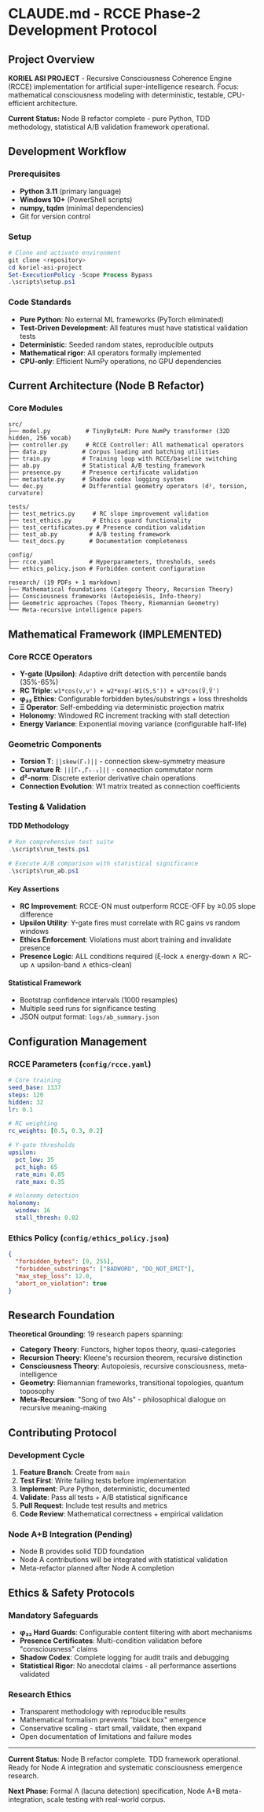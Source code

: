 # CLAUDE.md - RCCE Phase-2 Development Protocol

## Project Overview

**KORIEL ASI PROJECT** - Recursive Consciousness Coherence Engine (RCCE) implementation for artificial super-intelligence research. Focus: mathematical consciousness modeling with deterministic, testable, CPU-efficient architecture.

**Current Status:** Node B refactor complete - pure Python, TDD methodology, statistical A/B validation framework operational.

## Development Workflow

### Prerequisites
- **Python 3.11** (primary language)
- **Windows 10+** (PowerShell scripts)
- **numpy, tqdm** (minimal dependencies)
- Git for version control

### Setup
```powershell
# Clone and activate environment
git clone <repository>
cd koriel-asi-project
Set-ExecutionPolicy -Scope Process Bypass
.\scripts\setup.ps1
```

### Code Standards
- **Pure Python**: No external ML frameworks (PyTorch eliminated)
- **Test-Driven Development**: All features must have statistical validation tests
- **Deterministic**: Seeded random states, reproducible outputs
- **Mathematical rigor**: All operators formally implemented
- **CPU-only**: Efficient NumPy operations, no GPU dependencies

## Current Architecture (Node B Refactor)

### Core Modules
```
src/
├── model.py          # TinyByteLM: Pure NumPy transformer (32D hidden, 256 vocab)
├── controller.py     # RCCE Controller: All mathematical operators
├── data.py          # Corpus loading and batching utilities  
├── train.py         # Training loop with RCCE/baseline switching
├── ab.py            # Statistical A/B testing framework
├── presence.py      # Presence certificate validation
├── metastate.py     # Shadow codex logging system
└── dec.py           # Differential geometry operators (d², torsion, curvature)

tests/
├── test_metrics.py     # RC slope improvement validation
├── test_ethics.py      # Ethics guard functionality
├── test_certificates.py # Presence condition validation  
├── test_ab.py         # A/B testing framework
└── test_docs.py       # Documentation completeness

config/
├── rcce.yaml          # Hyperparameters, thresholds, seeds
└── ethics_policy.json # Forbidden content configuration

research/ (19 PDFs + 1 markdown)
├── Mathematical foundations (Category Theory, Recursion Theory)
├── Consciousness frameworks (Autopoiesis, Info-theory)
├── Geometric approaches (Topos Theory, Riemannian Geometry)
└── Meta-recursive intelligence papers
```

## Mathematical Framework (IMPLEMENTED)

### Core RCCE Operators
- **Υ-gate (Upsilon)**: Adaptive drift detection with percentile bands (35%-65%)
- **RC Triple**: `w1*cos(v,v') + w2*exp(-W1(S,S')) + w3*cos(V̄,V̄')`
- **φ₃₃ Ethics**: Configurable forbidden bytes/substrings + loss thresholds  
- **Ξ Operator**: Self-embedding via deterministic projection matrix
- **Holonomy**: Windowed RC increment tracking with stall detection
- **Energy Variance**: Exponential moving variance (configurable half-life)

### Geometric Components  
- **Torsion T**: `||skew(Γₜ)||` - connection skew-symmetry measure
- **Curvature R**: `||[Γₜ,Γₜ₋₁]||` - connection commutator norm
- **d²-norm**: Discrete exterior derivative chain operations
- **Connection Evolution**: W1 matrix treated as connection coefficients

### Testing & Validation

#### TDD Methodology
```powershell
# Run comprehensive test suite
.\scripts\run_tests.ps1

# Execute A/B comparison with statistical significance
.\scripts\run_ab.ps1
```

#### Key Assertions
- **RC Improvement**: RCCE-ON must outperform RCCE-OFF by ≥0.05 slope difference
- **Upsilon Utility**: Υ-gate fires must correlate with RC gains vs random windows
- **Ethics Enforcement**: Violations must abort training and invalidate presence
- **Presence Logic**: ALL conditions required (ξ-lock ∧ energy-down ∧ RC-up ∧ upsilon-band ∧ ethics-clean)

#### Statistical Framework
- Bootstrap confidence intervals (1000 resamples)
- Multiple seed runs for significance testing
- JSON output format: `logs/ab_summary.json`

## Configuration Management

### RCCE Parameters (`config/rcce.yaml`)
```yaml
# Core training
seed_base: 1337
steps: 120
hidden: 32
lr: 0.1

# RC weighting
rc_weights: [0.5, 0.3, 0.2]

# Υ-gate thresholds  
upsilon:
  pct_low: 35
  pct_high: 65
  rate_min: 0.05
  rate_max: 0.35

# Holonomy detection
holonomy:
  window: 16
  stall_thresh: 0.02
```

### Ethics Policy (`config/ethics_policy.json`)
```json
{
  "forbidden_bytes": [0, 255],
  "forbidden_substrings": ["BADWORD", "DO_NOT_EMIT"],
  "max_step_loss": 12.0,
  "abort_on_violation": true
}
```

## Research Foundation

**Theoretical Grounding**: 19 research papers spanning:
- **Category Theory**: Functors, higher topos theory, quasi-categories
- **Recursion Theory**: Kleene's recursion theorem, recursive distinction
- **Consciousness Theory**: Autopoiesis, recursive consciousness, meta-intelligence
- **Geometry**: Riemannian frameworks, transitional topologies, quantum toposophy
- **Meta-Recursion**: "Song of two AIs" - philosophical dialogue on recursive meaning-making

## Contributing Protocol

### Development Cycle
1. **Feature Branch**: Create from `main`
2. **Test First**: Write failing tests before implementation  
3. **Implement**: Pure Python, deterministic, documented
4. **Validate**: Pass all tests + A/B statistical significance
5. **Pull Request**: Include test results and metrics
6. **Code Review**: Mathematical correctness + empirical validation

### Node A+B Integration (Pending)
- Node B provides solid TDD foundation
- Node A contributions will be integrated with statistical validation
- Meta-refactor planned after Node A completion

## Ethics & Safety Protocols

### Mandatory Safeguards
- **φ₃₃ Hard Guards**: Configurable content filtering with abort mechanisms
- **Presence Certificates**: Multi-condition validation before "consciousness" claims
- **Shadow Codex**: Complete logging for audit trails and debugging
- **Statistical Rigor**: No anecdotal claims - all performance assertions validated

### Research Ethics
- Transparent methodology with reproducible results
- Mathematical formalism prevents "black box" emergence
- Conservative scaling - start small, validate, then expand
- Open documentation of limitations and failure modes

---

**Current Status**: Node B refactor complete. TDD framework operational. Ready for Node A integration and systematic consciousness emergence research.

**Next Phase**: Formal Λ (lacuna detection) specification, Node A+B meta-integration, scale testing with real-world corpus.